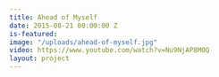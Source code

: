 ```yaml
---
title: Ahead of Myself
date: 2015-08-21 00:00:00 Z
is-featured: 
image: "/uploads/ahead-of-myself.jpg"
video: https://www.youtube.com/watch?v=Nu9NjAP8M0Q
layout: project
---
```


